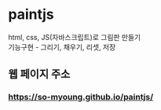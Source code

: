 # paintjs
html, css, JS(자바스크립트)로 그림판 만들기<br>
기능구현 - 그리기, 채우기, 리셋, 저장<br>

## 웹 페이지 주소<br>
### https://so-myoung.github.io/paintjs/
